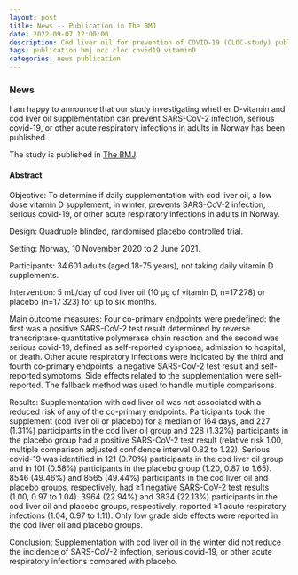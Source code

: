 ```yaml
---
layout: post
title: News -- Publication in The BMJ
date: 2022-09-07 12:00:00
description: Cod liver oil for prevention of COVID-19 (CLOC-study) published in The BMJ
tags: publication bmj ncc cloc covid19 vitaminD
categories: news publication
---
```


### News
I am happy to announce that our study investigating whether D-vitamin and cod liver oil supplementation can prevent SARS-CoV-2 infection, serious covid-19, or other acute respiratory infections in adults in Norway has been published. 

The study is published in [The BMJ](https://www.bmj.com/content/378/bmj-2022-071245.long).

#### Abstract
Objective: To determine if daily supplementation with cod liver oil, a low dose vitamin D supplement, in winter, prevents SARS-CoV-2 infection, serious covid-19, or other acute respiratory infections in adults in Norway.

Design: Quadruple blinded, randomised placebo controlled trial.

Setting: Norway, 10 November 2020 to 2 June 2021.

Participants: 34 601 adults (aged 18-75 years), not taking daily vitamin D supplements.

Intervention: 5 mL/day of cod liver oil (10 µg of vitamin D, n=17 278) or placebo (n=17 323) for up to six months.

Main outcome measures: Four co-primary endpoints were predefined: the first was a positive SARS-CoV-2 test result determined by reverse transcriptase-quantitative polymerase chain reaction and the second was serious covid-19, defined as self-reported dyspnoea, admission to hospital, or death. Other acute respiratory infections were indicated by the third and fourth co-primary endpoints: a negative SARS-CoV-2 test result and self-reported symptoms. Side effects related to the supplementation were self-reported. The fallback method was used to handle multiple comparisons.

Results: Supplementation with cod liver oil was not associated with a reduced risk of any of the co-primary endpoints. Participants took the supplement (cod liver oil or placebo) for a median of 164 days, and 227 (1.31%) participants in the cod liver oil group and 228 (1.32%) participants in the placebo group had a positive SARS-CoV-2 test result (relative risk 1.00, multiple comparison adjusted confidence interval 0.82 to 1.22). Serious covid-19 was identified in 121 (0.70%) participants in the cod liver oil group and in 101 (0.58%) participants in the placebo group (1.20, 0.87 to 1.65). 8546 (49.46%) and 8565 (49.44%) participants in the cod liver oil and placebo groups, respectively, had ≥1 negative SARS-CoV-2 test results (1.00, 0.97 to 1.04). 3964 (22.94%) and 3834 (22.13%) participants in the cod liver oil and placebo groups, respectively, reported ≥1 acute respiratory infections (1.04, 0.97 to 1.11). Only low grade side effects were reported in the cod liver oil and placebo groups.

Conclusion: Supplementation with cod liver oil in the winter did not reduce the incidence of SARS-CoV-2 infection, serious covid-19, or other acute respiratory infections compared with placebo.
